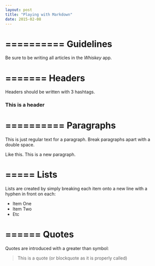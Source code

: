 ```yaml
---
layout: post
title: "Playing with Markdown"
date: 2015-02-08
---
```


==========
Guidelines
==========

Be sure to be writing all articles in the _Whiskey_ app.

=======
Headers
=======

Headers should be written with 3 hashtags.

### This is a header

==========
Paragraphs
==========

This is just regular text for a paragraph. Break paragraphs apart with a double space.

Like this. This is a new paragraph.

=====
Lists
=====

 Lists are created by simply breaking each item onto a new line with a hyphen in front on each:

 - Item One
 - Item Two
 - Etc

======
Quotes
======

Quotes are introduced with a greater than symbol:

> This is a quote (or blockquote as it is properly called)



